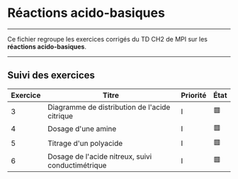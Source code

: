 # Réactions acido-basiques

---

Ce fichier regroupe les exercices corrigés du TD CH2 de MPI sur les **réactions acido-basiques**.

---

## Suivi des exercices

| Exercice | Titre                                                          | Priorité | État |
|----------|----------------------------------------------------------------|----------|------|
| 3        | Diagramme de distribution de l'acide citrique                  | I        | 🟥   |
| 4        | Dosage d'une amine                                             | I        | 🟥   |
| 5        | Titrage d'un polyacide                                         | I        | 🟥   |
| 6        | Dosage de l'acide nitreux, suivi conductimétrique              | I        | 🟥   |